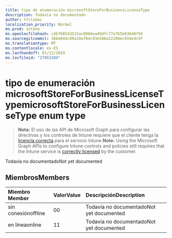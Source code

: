 ```yaml
---
title: tipo de enumeración microsoftStoreForBusinessLicenseType
description: Todavía no documentado
author: tfitzmac
localization_priority: Normal
ms.prod: intune
ms.openlocfilehash: c4b768543515ac8866ea49dfc77e7b5b83648f94
ms.sourcegitcommit: 36be044c89a19af84c93e586e22200ec919e4c9f
ms.translationtype: MT
ms.contentlocale: es-ES
ms.lasthandoff: 01/12/2019
ms.locfileid: "27951589"
---
```

# <a name="microsoftstoreforbusinesslicensetype-enum-type"></a><span data-ttu-id="48457-103">tipo de enumeración microsoftStoreForBusinessLicenseType</span><span class="sxs-lookup"><span data-stu-id="48457-103">microsoftStoreForBusinessLicenseType enum type</span></span>

> <span data-ttu-id="48457-104">**Nota:** El uso de las API de Microsoft Graph para configurar las directivas y los controles de Intune requiere que el cliente tenga la [licencia correcta](https://go.microsoft.com/fwlink/?linkid=839381) para el servicio Intune.</span><span class="sxs-lookup"><span data-stu-id="48457-104">**Note:** Using the Microsoft Graph APIs to configure Intune controls and policies still requires that the Intune service is [correctly licensed](https://go.microsoft.com/fwlink/?linkid=839381) by the customer.</span></span>

<span data-ttu-id="48457-105">Todavía no documentado</span><span class="sxs-lookup"><span data-stu-id="48457-105">Not yet documented</span></span>
## <a name="members"></a><span data-ttu-id="48457-106">Miembros</span><span class="sxs-lookup"><span data-stu-id="48457-106">Members</span></span>
|<span data-ttu-id="48457-107">Miembro	</span><span class="sxs-lookup"><span data-stu-id="48457-107">Member</span></span>|<span data-ttu-id="48457-108">Valor</span><span class="sxs-lookup"><span data-stu-id="48457-108">Value</span></span>|<span data-ttu-id="48457-109">Descripción</span><span class="sxs-lookup"><span data-stu-id="48457-109">Description</span></span>|
|:---|:---|:---|
|<span data-ttu-id="48457-110">sin conexión</span><span class="sxs-lookup"><span data-stu-id="48457-110">offline</span></span>|<span data-ttu-id="48457-111">0</span><span class="sxs-lookup"><span data-stu-id="48457-111">0</span></span>|<span data-ttu-id="48457-112">Todavía no documentado</span><span class="sxs-lookup"><span data-stu-id="48457-112">Not yet documented</span></span>|
|<span data-ttu-id="48457-113">en línea</span><span class="sxs-lookup"><span data-stu-id="48457-113">online</span></span>|<span data-ttu-id="48457-114">1</span><span class="sxs-lookup"><span data-stu-id="48457-114">1</span></span>|<span data-ttu-id="48457-115">Todavía no documentado</span><span class="sxs-lookup"><span data-stu-id="48457-115">Not yet documented</span></span>|



